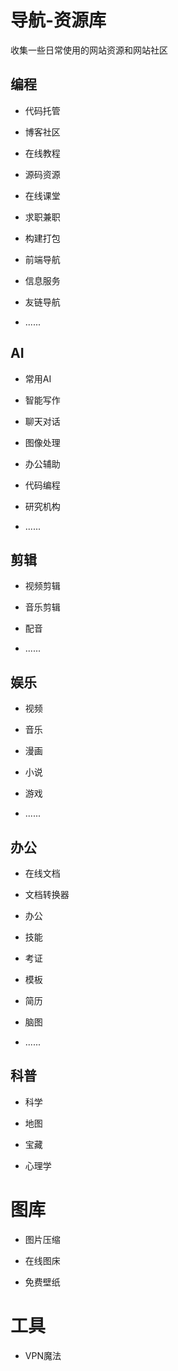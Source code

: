 # 导航-资源库

收集一些日常使用的网站资源和网站社区

## 编程

- 代码托管

- 博客社区

- 在线教程

- 源码资源
- 在线课堂
- 求职兼职

- 构建打包

- 前端导航

- 信息服务
- 友链导航
- ......

## AI

- 常用AI
- 智能写作
- 聊天对话

- 图像处理
- 办公辅助
- 代码编程
- 研究机构
- ......

## 剪辑

- 视频剪辑
- 音乐剪辑

- 配音
- ......

## 娱乐

- 视频

- 音乐

- 漫画

- 小说

- 游戏
- ......

## 办公

- 在线文档

- 文档转换器

- 办公

- 技能
- 考证
- 模板
- 简历
- 脑图

- ......

## 科普

- 科学

- 地图

- 宝藏

- 心理学

# 图库

- 图片压缩
- 在线图床

- 免费壁纸

# 工具

- VPN魔法